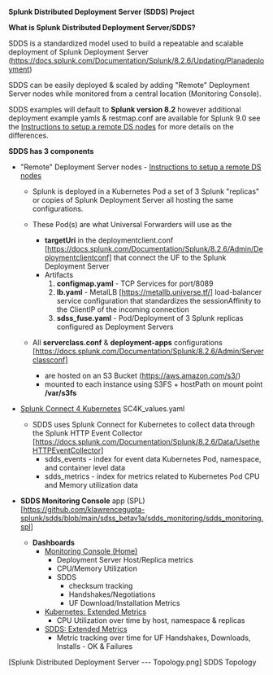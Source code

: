 **Splunk Distributed Deployment Server (SDDS) Project**

**What is Splunk Distributed Deployment Server/SDDS?**

SDDS is a standardized model used to build a repeatable and scalable deployment of Splunk Deployment Server (https://docs.splunk.com/Documentation/Splunk/8.2.6/Updating/Planadeployment)

SDDS can be easily deployed & scaled by adding "Remote" Deployment Server nodes while monitored from a central location (Monitoring Console).

SDDS examples will default to **Splunk version 8.2** however additional deployment example yamls & restmap.conf are available for Splunk 9.0 see the [Instructions to setup a remote DS nodes](https://github.com/klawrencegupta-splunk/sdds/tree/main/sdss_betav1a/remote_DS_node) for more details on the differences.

**SDDS has 3 components**

- "Remote" Deployment Server nodes   - [Instructions to setup a remote DS nodes](https://github.com/klawrencegupta-splunk/sdds/tree/main/sdss_betav1a/remote_DS_node)


  - Splunk is deployed in a Kubernetes Pod a set of 3 Splunk "replicas" or copies of Splunk Deployment Server all hosting the same configurations.
  - These Pod(s) are what Universal Forwarders will use as the 
    - **targetUri** in the deploymentclient.conf [https://docs.splunk.com/Documentation/Splunk/8.2.6/Admin/Deploymentclientconf] that connect the UF to the Splunk Deployment Server
    - Artifacts
      1. **configmap.yaml** - TCP Services for port/8089
      2. **lb.yaml** - MetalLB [https://metallb.universe.tf/] load-balancer service configuration that standardizes the sessionAffinity to the ClientIP of the incoming connection
      3. **sdss_fuse.yaml** - Pod/Deployment of 3 Splunk replicas configured as Deployment Servers

  - All **serverclass.conf** & **deployment-apps** configurations [https://docs.splunk.com/Documentation/Splunk/8.2.6/Admin/Serverclassconf]
    - are hosted on an S3 Bucket (https://aws.amazon.com/s3/)  
    - mounted to each instance using S3FS + hostPath on mount point **/var/s3fs**

- [Splunk Connect 4 Kubernetes](https://github.com/splunk/splunk-connect-for-kubernetes) SC4K_values.yaml 
  - SDDS uses Splunk Connect for Kubernetes to collect data through the Splunk HTTP Event Collector [https://docs.splunk.com/Documentation/Splunk/8.2.6/Data/UsetheHTTPEventCollector] 
    - sdds_events - index for event data Kubernetes Pod, namespace, and container level data
    - sdds_metrics - index for metrics related to Kubernetes Pod CPU and Memory utilization data
- **SDDS Monitoring Console** app (SPL) [https://github.com/klawrencegupta-splunk/sdds/blob/main/sdss_betav1a/sdds_monitoring/sdds_monitoring.spl]
  - **Dashboards** 
    - <u>Monitoring Console (Home)</u>
      - Deployment Server Host/Replica metrics
      - CPU/Memory Utilization
      - SDDS
        - checksum tracking
        - Handshakes/Negotiations
        - UF Download/Installation Metrics
    - <u>Kubernetes: Extended Metrics</u> 
      - CPU Utilization over time by host, namespace & replicas
    - <u>SDDS: Extended Metrics</u> 
      - Metric tracking over time for UF Handshakes, Downloads, Installs - OK & Failures


[Splunk Distributed Deployment Server --- Topology.png] SDDS Topology
